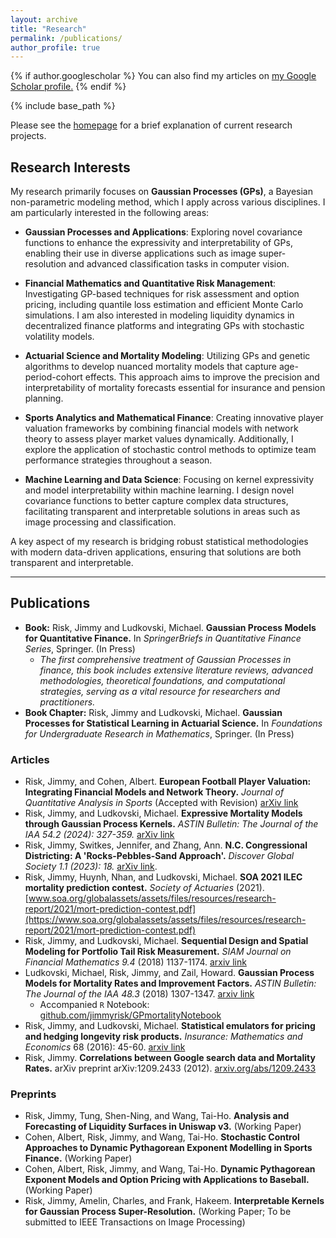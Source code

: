 ```yaml
---
layout: archive
title: "Research"
permalink: /publications/
author_profile: true
---
```


{% if author.googlescholar %}
  You can also find my articles on <u><a href="{{author.googlescholar}}">my Google Scholar profile</a>.</u>
{% endif %}

{% include base_path %}

Please see the [homepage](https://jimmyrisk.github.io/) for a brief explanation of current research projects.

## Research Interests

My research primarily focuses on **Gaussian Processes (GPs)**, a Bayesian non-parametric modeling method, which I apply across various disciplines. I am particularly interested in the following areas:

* **Gaussian Processes and Applications**: Exploring novel covariance functions to enhance the expressivity and interpretability of GPs, enabling their use in diverse applications such as image super-resolution and advanced classification tasks in computer vision.

* **Financial Mathematics and Quantitative Risk Management**: Investigating GP-based techniques for risk assessment and option pricing, including quantile loss estimation and efficient Monte Carlo simulations. I am also interested in modeling liquidity dynamics in decentralized finance platforms and integrating GPs with stochastic volatility models.

* **Actuarial Science and Mortality Modeling**: Utilizing GPs and genetic algorithms to develop nuanced mortality models that capture age-period-cohort effects. This approach aims to improve the precision and interpretability of mortality forecasts essential for insurance and pension planning.

* **Sports Analytics and Mathematical Finance**: Creating innovative player valuation frameworks by combining financial models with network theory to assess player market values dynamically. Additionally, I explore the application of stochastic control methods to optimize team performance strategies throughout a season.

* **Machine Learning and Data Science**: Focusing on kernel expressivity and model interpretability within machine learning. I design novel covariance functions to better capture complex data structures, facilitating transparent and interpretable solutions in areas such as image processing and classification.

A key aspect of my research is bridging robust statistical methodologies with modern data-driven applications, ensuring that solutions are both transparent and interpretable.

---

## Publications

* **Book:** Risk, Jimmy and Ludkovski, Michael. **Gaussian Process Models for Quantitative Finance.** In *SpringerBriefs in Quantitative Finance Series*, Springer.  (In Press)
  * *The first comprehensive treatment of Gaussian Processes in finance, this book includes extensive literature reviews, advanced methodologies, theoretical foundations, and computational strategies, serving as a vital resource for researchers and practitioners.*
* **Book Chapter:** Risk, Jimmy and Ludkovski, Michael. **Gaussian Processes for Statistical Learning in Actuarial Science.** In *Foundations for Undergraduate Research in Mathematics*, Springer. (In Press)




### Articles

* Risk, Jimmy, and Cohen, Albert.  **European Football Player Valuation: Integrating Financial Models and Network Theory.** *Journal of Quantitative Analysis in Sports* (Accepted with Revision) [arXiv link](https://arxiv.org/pdf/2312.16179)
* Risk, Jimmy, and Ludkovski, Michael. **Expressive Mortality Models through Gaussian Process Kernels.** *ASTIN Bulletin: The Journal of the IAA 54.2 (2024): 327-359.* [arXiv link](https://arxiv.org/pdf/2305.01728)
* Risk, Jimmy, Switkes, Jennifer, and Zhang, Ann. **N.C. Congressional Districting: A 'Rocks-Pebbles-Sand Approach'.** *Discover Global Society 1.1 (2023): 18.* [arXiv link](https://arxiv.org/pdf/2311.11834).
* Risk, Jimmy, Huynh, Nhan, and Ludkovski, Michael. **SOA 2021 ILEC mortality prediction contest.** *Society of Actuaries* (2021). [www.soa.org/globalassets/assets/files/resources/research-report/2021/mort-prediction-contest.pdf](https://www.soa.org/globalassets/assets/files/resources/research-report/2021/mort-prediction-contest.pdf)
* Risk, Jimmy, and Ludkovski, Michael. **Sequential Design and Spatial Modeling for Portfolio Tail Risk Measurement.** *SIAM Journal on Financial Mathematics 9.4* (2018) 1137-1174. [arxiv link](https://arxiv.org/pdf/1710.05204.pdf)
* Ludkovski, Michael, Risk, Jimmy, and Zail, Howard. **Gaussian Process Models for Mortality Rates and Improvement Factors.** *ASTIN Bulletin: The Journal of the IAA 48.3*  (2018) 1307-1347. [arxiv link](https://arxiv.org/pdf/1608.08291.pdf)
  * Accompanied ``R`` Notebook: [github.com/jimmyrisk/GPmortalityNotebook](https://github.com/jimmyrisk/GPmortalityNotebook)
* Risk, Jimmy, and Ludkovski, Michael. **Statistical emulators for pricing and hedging longevity risk products.** *Insurance: Mathematics and Economics* 68 (2016): 45-60. [arxiv link](https://arxiv.org/pdf/1508.00310.pdf)
* Risk, Jimmy. **Correlations between Google search data and Mortality Rates.** arXiv preprint arXiv:1209.2433 (2012). [arxiv.org/abs/1209.2433](https://arxiv.org/abs/1209.2433)

### Preprints

* Risk, Jimmy, Tung, Shen-Ning, and Wang, Tai-Ho. **Analysis and Forecasting of Liquidity Surfaces in Uniswap v3.** (Working Paper)
* Cohen, Albert, Risk, Jimmy, and Wang, Tai-Ho. **Stochastic Control Approaches to Dynamic Pythagorean Exponent Modelling in Sports Finance.** (Working Paper)
* Cohen, Albert, Risk, Jimmy, and Wang, Tai-Ho. **Dynamic Pythagorean Exponent Models and Option Pricing with Applications to Baseball.** (Working Paper)
* Risk, Jimmy, Amelin, Charles, and Frank, Hakeem. **Interpretable Kernels for Gaussian Process Super-Resolution.** (Working Paper; To be submitted to IEEE Transactions on Image Processing)
